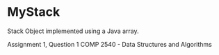 # MyStack
Stack Object implemented using a Java array.

Assignment 1, Question 1
COMP 2540 - Data Structures and Algorithms
